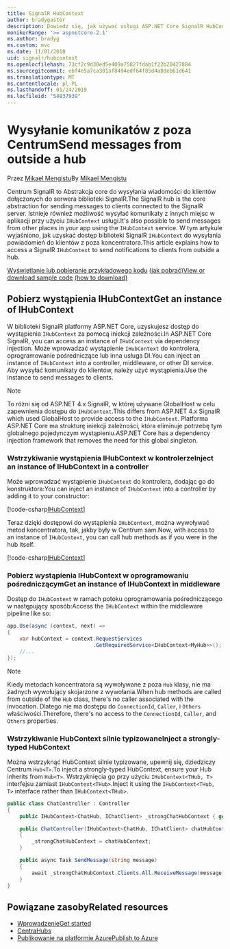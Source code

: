 ```yaml
---
title: SignalR HubContext
author: bradygaster
description: Dowiedz się, jak używać usługi ASP.NET Core SignalR HubContext wysyłania powiadomień do klientów z poza koncentratora.
monikerRange: '>= aspnetcore-2.1'
ms.author: bradyg
ms.custom: mvc
ms.date: 11/01/2018
uid: signalr/hubcontext
ms.openlocfilehash: 73cf2c9d30ed5e409a75827fdab1f22b20427884
ms.sourcegitcommit: ebf4e5a7ca301af8494edf64f85d4a8deb61d641
ms.translationtype: MT
ms.contentlocale: pl-PL
ms.lasthandoff: 01/24/2019
ms.locfileid: "54837939"
---
```

# <a name="send-messages-from-outside-a-hub"></a><span data-ttu-id="a6c32-103">Wysyłanie komunikatów z poza Centrum</span><span class="sxs-lookup"><span data-stu-id="a6c32-103">Send messages from outside a hub</span></span>

<span data-ttu-id="a6c32-104">Przez [Mikael Mengistu](https://twitter.com/MikaelM_12)</span><span class="sxs-lookup"><span data-stu-id="a6c32-104">By [Mikael Mengistu](https://twitter.com/MikaelM_12)</span></span>

<span data-ttu-id="a6c32-105">Centrum SignalR to Abstrakcja core do wysyłania wiadomości do klientów dołączonych do serwera biblioteki SignalR.</span><span class="sxs-lookup"><span data-stu-id="a6c32-105">The SignalR hub is the core abstraction for sending messages to clients connected to the SignalR server.</span></span> <span data-ttu-id="a6c32-106">Istnieje również możliwość wysyłać komunikaty z innych miejsc w aplikacji przy użyciu `IHubContext` usługi.</span><span class="sxs-lookup"><span data-stu-id="a6c32-106">It's also possible to send messages from other places in your app using the `IHubContext` service.</span></span> <span data-ttu-id="a6c32-107">W tym artykule wyjaśniono, jak uzyskać dostęp biblioteki SignalR `IHubContext` do wysyłania powiadomień do klientów z poza koncentratora.</span><span class="sxs-lookup"><span data-stu-id="a6c32-107">This article explains how to access a SignalR `IHubContext` to send notifications to clients from outside a hub.</span></span>

<span data-ttu-id="a6c32-108">[Wyświetlanie lub pobieranie przykładowego kodu](https://github.com/aspnet/Docs/tree/master/aspnetcore/signalr/hubcontext/sample/) [(jak pobrać)](xref:index#how-to-download-a-sample)</span><span class="sxs-lookup"><span data-stu-id="a6c32-108">[View or download sample code](https://github.com/aspnet/Docs/tree/master/aspnetcore/signalr/hubcontext/sample/) [(how to download)](xref:index#how-to-download-a-sample)</span></span>

## <a name="get-an-instance-of-ihubcontext"></a><span data-ttu-id="a6c32-109">Pobierz wystąpienia IHubContext</span><span class="sxs-lookup"><span data-stu-id="a6c32-109">Get an instance of IHubContext</span></span>

<span data-ttu-id="a6c32-110">W biblioteki SignalR platformy ASP.NET Core, uzyskujesz dostęp do wystąpienia `IHubContext` za pomocą iniekcji zależności.</span><span class="sxs-lookup"><span data-stu-id="a6c32-110">In ASP.NET Core SignalR, you can access an instance of `IHubContext` via dependency injection.</span></span> <span data-ttu-id="a6c32-111">Może wprowadzać wystąpienie `IHubContext` do kontrolera, oprogramowanie pośredniczące lub inna usługa DI.</span><span class="sxs-lookup"><span data-stu-id="a6c32-111">You can inject an instance of `IHubContext` into a controller, middleware, or other DI service.</span></span> <span data-ttu-id="a6c32-112">Aby wysyłać komunikaty do klientów, należy użyć wystąpienia.</span><span class="sxs-lookup"><span data-stu-id="a6c32-112">Use the instance to send messages to clients.</span></span>

> [!NOTE]
> <span data-ttu-id="a6c32-113">To różni się od ASP.NET 4.x SignalR, w której używane GlobalHost w celu zapewnienia dostępu do `IHubContext`.</span><span class="sxs-lookup"><span data-stu-id="a6c32-113">This differs from ASP.NET 4.x SignalR which used GlobalHost to provide access to the `IHubContext`.</span></span> <span data-ttu-id="a6c32-114">Platforma ASP.NET Core ma strukturę iniekcji zależności, która eliminuje potrzebę tym globalnego pojedynczym wystąpieniu.</span><span class="sxs-lookup"><span data-stu-id="a6c32-114">ASP.NET Core has a dependency injection framework that removes the need for this global singleton.</span></span>

### <a name="inject-an-instance-of-ihubcontext-in-a-controller"></a><span data-ttu-id="a6c32-115">Wstrzykiwanie wystąpienia IHubContext w kontrolerze</span><span class="sxs-lookup"><span data-stu-id="a6c32-115">Inject an instance of IHubContext in a controller</span></span>

<span data-ttu-id="a6c32-116">Może wprowadzać wystąpienie `IHubContext` do kontrolera, dodając go do konstruktora:</span><span class="sxs-lookup"><span data-stu-id="a6c32-116">You can inject an instance of `IHubContext` into a controller by adding it to your constructor:</span></span>

[!code-csharp[IHubContext](hubcontext/sample/Controllers/HomeController.cs?range=12-19,57)]

<span data-ttu-id="a6c32-117">Teraz dzięki dostępowi do wystąpienia `IHubContext`, można wywoływać metod koncentratora, tak, jakby były w Centrum sam.</span><span class="sxs-lookup"><span data-stu-id="a6c32-117">Now, with access to an instance of `IHubContext`, you can call hub methods as if you were in the hub itself.</span></span>

[!code-csharp[IHubContext](hubcontext/sample/Controllers/HomeController.cs?range=21-25)]

### <a name="get-an-instance-of-ihubcontext-in-middleware"></a><span data-ttu-id="a6c32-118">Pobierz wystąpienia IHubContext w oprogramowaniu pośredniczącym</span><span class="sxs-lookup"><span data-stu-id="a6c32-118">Get an instance of IHubContext in middleware</span></span>

<span data-ttu-id="a6c32-119">Dostęp do `IHubContext` w ramach potoku oprogramowania pośredniczącego w następujący sposób:</span><span class="sxs-lookup"><span data-stu-id="a6c32-119">Access the `IHubContext` within the middleware pipeline like so:</span></span>

```csharp
app.Use(async (context, next) =>
{
    var hubContext = context.RequestServices
                            .GetRequiredService<IHubContext<MyHub>>();
    //...
});
```

> [!NOTE]
> <span data-ttu-id="a6c32-120">Kiedy metodach koncentratora są wywoływane z poza `Hub` klasy, nie ma żadnych wywołujący skojarzone z wywołania.</span><span class="sxs-lookup"><span data-stu-id="a6c32-120">When hub methods are called from outside of the `Hub` class, there's no caller associated with the invocation.</span></span> <span data-ttu-id="a6c32-121">Dlatego nie ma dostępu do `ConnectionId`, `Caller`, i `Others` właściwości.</span><span class="sxs-lookup"><span data-stu-id="a6c32-121">Therefore, there's no access to the `ConnectionId`, `Caller`, and `Others` properties.</span></span>

### <a name="inject-a-strongly-typed-hubcontext"></a><span data-ttu-id="a6c32-122">Wstrzykiwanie HubContext silnie typizowane</span><span class="sxs-lookup"><span data-stu-id="a6c32-122">Inject a strongly-typed HubContext</span></span>

<span data-ttu-id="a6c32-123">Można wstrzyknąć HubContext silnie typizowane, upewnij się, dziedziczy Centrum `Hub<T>`.</span><span class="sxs-lookup"><span data-stu-id="a6c32-123">To inject a strongly-typed HubContext, ensure your Hub inherits from `Hub<T>`.</span></span> <span data-ttu-id="a6c32-124">Wstrzyknięcia go przy użyciu `IHubContext<THub, T>` interfejsu zamiast `IHubContext<THub>`.</span><span class="sxs-lookup"><span data-stu-id="a6c32-124">Inject it using the `IHubContext<THub, T>` interface rather than `IHubContext<THub>`.</span></span>

```csharp
public class ChatController : Controller
{
    public IHubContext<ChatHub, IChatClient> _strongChatHubContext { get; }

    public ChatController(IHubContext<ChatHub, IChatClient> chatHubContext)
    {
        _strongChatHubContext = chatHubContext;
    }

    public async Task SendMessage(string message)
    {
        await _strongChatHubContext.Clients.All.ReceiveMessage(message);
    }
}
```

## <a name="related-resources"></a><span data-ttu-id="a6c32-125">Powiązane zasoby</span><span class="sxs-lookup"><span data-stu-id="a6c32-125">Related resources</span></span>

* [<span data-ttu-id="a6c32-126">Wprowadzenie</span><span class="sxs-lookup"><span data-stu-id="a6c32-126">Get started</span></span>](xref:tutorials/signalr)
* [<span data-ttu-id="a6c32-127">Centra</span><span class="sxs-lookup"><span data-stu-id="a6c32-127">Hubs</span></span>](xref:signalr/hubs)
* [<span data-ttu-id="a6c32-128">Publikowanie na platformie Azure</span><span class="sxs-lookup"><span data-stu-id="a6c32-128">Publish to Azure</span></span>](xref:signalr/publish-to-azure-web-app)
